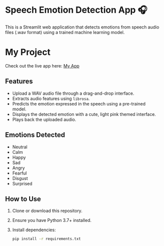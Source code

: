 # Speech Emotion Detection App 🎧

This is a Streamlit web application that detects emotions from speech audio files (.wav format) using a trained machine learning model.
# My Project

Check out the live app here: [My App](https://speech-emotion-app-shreyakirei.streamlit.app/)


## Features

- Upload a WAV audio file through a drag-and-drop interface.
- Extracts audio features using `librosa`.
- Predicts the emotion expressed in the speech using a pre-trained model.
- Displays the detected emotion with a cute, light pink themed interface.
- Plays back the uploaded audio.

## Emotions Detected

- Neutral
- Calm
- Happy
- Sad
- Angry
- Fearful
- Disgust
- Surprised

## How to Use

1. Clone or download this repository.
2. Ensure you have Python 3.7+ installed.
3. Install dependencies:

   ```bash
   pip install -r requirements.txt
